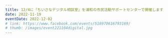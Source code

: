 ```yaml
---
title: 12/4に「ちいさなデジタル相談室」を浦和の市民活動サポートセンターで開催します。
date: 2022-11-19
eventDate: 2022-12-02
# link: https://www.facebook.com/events/518970616793169/
# thumb: /images/event221104digital.jpg
---
```

